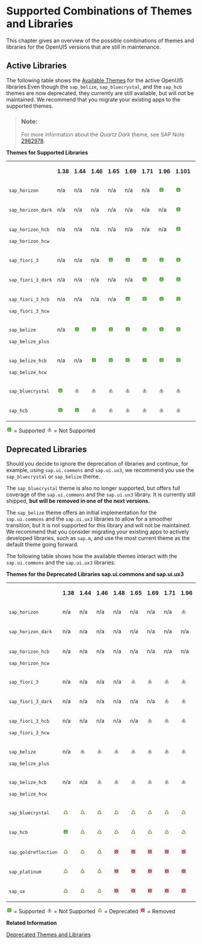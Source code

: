 <!-- loio38ff8c27b022475a92b591bcf6262551 -->

# Supported Combinations of Themes and Libraries

This chapter gives an overview of the possible combinations of themes and libraries for the OpenUI5 versions that are still in maintenance.



## Active Libraries

The following table shows the [Available Themes](../04_Essentials/available-themes-da0d2e7.md) for the active OpenUI5 libraries.Even though the `sap_belize`, `sap_bluecrystal`, and the `sap_hcb` themes are now deprecated, they currently are still available, but will not be maintained. We recommend that you migrate your existing apps to the supported themes.

> ### Note:  
> For more information about the *Quartz Dark* theme, see SAP Note [2982978](https://me.sap.com/notes/2982978).

**Themes for Supported Libraries**


<table>
<tr>
<th valign="top">

 

</th>
<th valign="top">

1.38

</th>
<th valign="top">

1.44

</th>
<th valign="top">

1.46

</th>
<th valign="top">

1.65

</th>
<th valign="top">

1.69

</th>
<th valign="top">

1.71

</th>
<th valign="top">

1.96

</th>
<th valign="top">

1.101

</th>
<th valign="top">

1.120

</th>
</tr>
<tr>
<td valign="top">

`sap_horizon` 

</td>
<td valign="top">

n/a

</td>
<td valign="top">

n/a

</td>
<td valign="top">

n/a

</td>
<td valign="top">

n/a

</td>
<td valign="top">

n/a

</td>
<td valign="top">

n/a

</td>
<td valign="top">

![Supported](images/Green_Led_3cb17ee.gif)

</td>
<td valign="top">

![Supported](images/Green_Led_3cb17ee.gif)

</td>
<td valign="top">

![Supported](images/Green_Led_3cb17ee.gif)

</td>
</tr>
<tr>
<td valign="top">

`sap_horizon_dark` 

</td>
<td valign="top">

n/a

</td>
<td valign="top">

n/a

</td>
<td valign="top">

n/a

</td>
<td valign="top">

n/a

</td>
<td valign="top">

n/a

</td>
<td valign="top">

n/a

</td>
<td valign="top">

n/a

</td>
<td valign="top">

![Supported](images/Green_Led_3cb17ee.gif)

</td>
<td valign="top">

![Supported](images/Green_Led_3cb17ee.gif)

</td>
</tr>
<tr>
<td valign="top">

`sap_horizon_hcb`

`sap_horizon_hcw` 

</td>
<td valign="top">

n/a

</td>
<td valign="top">

n/a

</td>
<td valign="top">

n/a

</td>
<td valign="top">

n/a

</td>
<td valign="top">

n/a

</td>
<td valign="top">

n/a

</td>
<td valign="top">

n/a

</td>
<td valign="top">

![Supported](images/Green_Led_3cb17ee.gif)

</td>
<td valign="top">

![Supported](images/Green_Led_3cb17ee.gif)

</td>
</tr>
<tr>
<td valign="top">

`sap_fiori_3` 

</td>
<td valign="top">

n/a

</td>
<td valign="top">

n/a

</td>
<td valign="top">

n/a

</td>
<td valign="top">

![Supported](images/Green_Led_3cb17ee.gif)

</td>
<td valign="top">

![Supported](images/Green_Led_3cb17ee.gif)

</td>
<td valign="top">

![Supported](images/Green_Led_3cb17ee.gif)

</td>
<td valign="top">

![Supported](images/Green_Led_3cb17ee.gif)

</td>
<td valign="top">

![Supported](images/Green_Led_3cb17ee.gif)

</td>
<td valign="top">

![Supported](images/Green_Led_3cb17ee.gif)

</td>
</tr>
<tr>
<td valign="top">

`sap_fiori_3_dark` 

</td>
<td valign="top">

n/a

</td>
<td valign="top">

n/a

</td>
<td valign="top">

n/a

</td>
<td valign="top">

n/a

</td>
<td valign="top">

n/a

</td>
<td valign="top">

![Supported](images/Green_Led_3cb17ee.gif)

</td>
<td valign="top">

![Supported](images/Green_Led_3cb17ee.gif)

</td>
<td valign="top">

![Supported](images/Green_Led_3cb17ee.gif)

</td>
<td valign="top">

![Supported](images/Green_Led_3cb17ee.gif)

</td>
</tr>
<tr>
<td valign="top">

`sap_fiori_3_hcb`

`sap_fiori_3_hcw`

</td>
<td valign="top">

n/a

</td>
<td valign="top">

n/a

</td>
<td valign="top">

n/a

</td>
<td valign="top">

n/a

</td>
<td valign="top">

![Supported](images/Green_Led_3cb17ee.gif)

</td>
<td valign="top">

![Supported](images/Green_Led_3cb17ee.gif)

</td>
<td valign="top">

![Supported](images/Green_Led_3cb17ee.gif)

</td>
<td valign="top">

![Supported](images/Green_Led_3cb17ee.gif)

</td>
<td valign="top">

![Supported](images/Green_Led_3cb17ee.gif)

</td>
</tr>
<tr>
<td valign="top">

`sap_belize`

`sap_belize_plus`

</td>
<td valign="top">

n/a

</td>
<td valign="top">

![Supported](images/Green_Led_3cb17ee.gif)

</td>
<td valign="top">

![Supported](images/Green_Led_3cb17ee.gif)

</td>
<td valign="top">

![Supported](images/Green_Led_3cb17ee.gif)

</td>
<td valign="top">

![Supported](images/Green_Led_3cb17ee.gif)

</td>
<td valign="top">

![Supported](images/Green_Led_3cb17ee.gif)

</td>
<td valign="top">

![Supported](images/Green_Led_3cb17ee.gif)

</td>
<td valign="top">

![Supported](images/Green_Led_3cb17ee.gif)

</td>
<td valign="top">

![Not Supported](images/warning_gray_obj_d355123.png)

</td>
</tr>
<tr>
<td valign="top">

`sap_belize_hcb`

`sap_belize_hcw`

</td>
<td valign="top">

n/a

</td>
<td valign="top">

n/a

</td>
<td valign="top">

![Supported](images/Green_Led_3cb17ee.gif)

</td>
<td valign="top">

![Supported](images/Green_Led_3cb17ee.gif)

</td>
<td valign="top">

![Supported](images/Green_Led_3cb17ee.gif)

</td>
<td valign="top">

![Supported](images/Green_Led_3cb17ee.gif)

</td>
<td valign="top">

![Supported](images/Green_Led_3cb17ee.gif)

</td>
<td valign="top">

![Supported](images/Green_Led_3cb17ee.gif)

</td>
<td valign="top">

![Not Supported](images/warning_gray_obj_d355123.png)

</td>
</tr>
<tr>
<td valign="top">

`sap_bluecrystal` 

</td>
<td valign="top">

![Supported](images/Green_Led_3cb17ee.gif)

</td>
<td valign="top">

![Not Supported](images/warning_gray_obj_d355123.png)

</td>
<td valign="top">

![Not Supported](images/warning_gray_obj_d355123.png)

</td>
<td valign="top">

![Not Supported](images/warning_gray_obj_d355123.png)

</td>
<td valign="top">

![Not Supported](images/warning_gray_obj_d355123.png)

</td>
<td valign="top">

![Not Supported](images/warning_gray_obj_d355123.png)

</td>
<td valign="top">

![Not Supported](images/warning_gray_obj_d355123.png)

</td>
<td valign="top">

![Not Supported](images/warning_gray_obj_d355123.png)

</td>
<td valign="top">

![Not Supported](images/warning_gray_obj_d355123.png)

</td>
</tr>
<tr>
<td valign="top">

`sap_hcb` 

</td>
<td valign="top">

![Supported](images/Green_Led_3cb17ee.gif)

</td>
<td valign="top">

![Supported](images/Green_Led_3cb17ee.gif)

</td>
<td valign="top">

![Not Supported](images/warning_gray_obj_d355123.png)

</td>
<td valign="top">

![Not Supported](images/warning_gray_obj_d355123.png)

</td>
<td valign="top">

![Not Supported](images/warning_gray_obj_d355123.png)

</td>
<td valign="top">

![Not Supported](images/warning_gray_obj_d355123.png)

</td>
<td valign="top">

![Not Supported](images/warning_gray_obj_d355123.png)

</td>
<td valign="top">

![Not Supported](images/warning_gray_obj_d355123.png)

</td>
<td valign="top">

![Not Supported](images/warning_gray_obj_d355123.png)

</td>
</tr>
</table>

![Supported](images/Green_Led_3cb17ee.gif) = Supported ![Not Supported](images/warning_gray_obj_d355123.png) = Not Supported



<a name="loio38ff8c27b022475a92b591bcf6262551__section_yh3_vnz_zy"/>

## Deprecated Libraries

Should you decide to ignore the deprecation of libraries and continue, for example, using `sap.ui.commons` and `sap.ui.ux3`, we recommend you use the `sap_bluecrystal` or `sap_belize` theme.

The `sap_bluecrystal` theme is also no longer supported, but offers full coverage of the `sap.ui.commons` and the `sap.ui.ux3` library. It is currently still shipped, **but will be removed in one of the next versions.**

The `sap_belize` theme offers an initial implementation for the `sap.ui.commons` and the `sap.ui.ux3` libraries to allow for a smoother transition, but it is not supported for this library and will not be maintained. We recommend that you consider migrating your existing apps to actively developed libraries, such as `sap.m`, and use the most current theme as the default theme going forward.

The following table shows how the available themes interact with the `sap.ui.commons` and the `sap.ui.ux3` libraries:

**Themes for the Deprecated Libraries sap.ui.commons and sap.ui.ux3**


<table>
<tr>
<th valign="top">

 

</th>
<th valign="top">

1.38

</th>
<th valign="top">

1.44

</th>
<th valign="top">

1.46

</th>
<th valign="top">

1.48

</th>
<th valign="top">

1.65

</th>
<th valign="top">

1.69

</th>
<th valign="top">

1.71

</th>
<th valign="top">

1.96

</th>
<th valign="top">

1.101

</th>
<th valign="top">

1.120

</th>
</tr>
<tr>
<td valign="top">

`sap_horizon` 

</td>
<td valign="top">

n/a

</td>
<td valign="top">

n/a

</td>
<td valign="top">

n/a

</td>
<td valign="top">

n/a

</td>
<td valign="top">

n/a

</td>
<td valign="top">

n/a

</td>
<td valign="top">

n/a

</td>
<td valign="top">

![Not Supported](images/warning_gray_obj_d355123.png)

</td>
<td valign="top">

![Not Supported](images/warning_gray_obj_d355123.png)

</td>
<td valign="top">

![Not Supported](images/warning_gray_obj_d355123.png)

</td>
</tr>
<tr>
<td valign="top">

`sap_horizon_dark` 

</td>
<td valign="top">

n/a

</td>
<td valign="top">

n/a

</td>
<td valign="top">

n/a

</td>
<td valign="top">

n/a

</td>
<td valign="top">

n/a

</td>
<td valign="top">

n/a

</td>
<td valign="top">

n/a

</td>
<td valign="top">

n/a

</td>
<td valign="top">

![Not Supported](images/warning_gray_obj_d355123.png)

</td>
<td valign="top">

![Not Supported](images/warning_gray_obj_d355123.png)

</td>
</tr>
<tr>
<td valign="top">

`sap_horizon_hcb`

`sap_horizon_hcw` 

</td>
<td valign="top">

n/a

</td>
<td valign="top">

n/a

</td>
<td valign="top">

n/a

</td>
<td valign="top">

n/a

</td>
<td valign="top">

n/a

</td>
<td valign="top">

n/a

</td>
<td valign="top">

n/a

</td>
<td valign="top">

n/a

</td>
<td valign="top">

![Not Supported](images/warning_gray_obj_d355123.png)

</td>
<td valign="top">

![Not Supported](images/warning_gray_obj_d355123.png)

</td>
</tr>
<tr>
<td valign="top">

`sap_fiori_3` 

</td>
<td valign="top">

n/a

</td>
<td valign="top">

n/a

</td>
<td valign="top">

n/a

</td>
<td valign="top">

n/a

</td>
<td valign="top">

![Not Supported](images/warning_gray_obj_d355123.png)

</td>
<td valign="top">

![Not Supported](images/warning_gray_obj_d355123.png)

</td>
<td valign="top">

![Not Supported](images/warning_gray_obj_d355123.png)

</td>
<td valign="top">

![Not Supported](images/warning_gray_obj_d355123.png)

</td>
<td valign="top">

![Not Supported](images/warning_gray_obj_d355123.png)

</td>
<td valign="top">

![Not Supported](images/warning_gray_obj_d355123.png)

</td>
</tr>
<tr>
<td valign="top">

`sap_fiori_3_dark` 

</td>
<td valign="top">

n/a

</td>
<td valign="top">

n/a

</td>
<td valign="top">

n/a

</td>
<td valign="top">

n/a

</td>
<td valign="top">

n/a

</td>
<td valign="top">

n/a

</td>
<td valign="top">

![Not Supported](images/warning_gray_obj_d355123.png)

</td>
<td valign="top">

![Not Supported](images/warning_gray_obj_d355123.png)

</td>
<td valign="top">

![Not Supported](images/warning_gray_obj_d355123.png)

</td>
<td valign="top">

![Not Supported](images/warning_gray_obj_d355123.png)

</td>
</tr>
<tr>
<td valign="top">

`sap_fiori_3_hcb`

`sap_fiori_3_hcw`

</td>
<td valign="top">

n/a

</td>
<td valign="top">

n/a

</td>
<td valign="top">

n/a

</td>
<td valign="top">

n/a

</td>
<td valign="top">

n/a

</td>
<td valign="top">

![Not Supported](images/warning_gray_obj_d355123.png)

</td>
<td valign="top">

![Not Supported](images/warning_gray_obj_d355123.png)

</td>
<td valign="top">

![Not Supported](images/warning_gray_obj_d355123.png)

</td>
<td valign="top">

![Not Supported](images/warning_gray_obj_d355123.png)

</td>
<td valign="top">

![Not Supported](images/warning_gray_obj_d355123.png)

</td>
</tr>
<tr>
<td valign="top">

`sap_belize`

`sap_belize_plus`

</td>
<td valign="top">

n/a

</td>
<td valign="top">

![Not Supported](images/warning_gray_obj_d355123.png)

</td>
<td valign="top">

![Not Supported](images/warning_gray_obj_d355123.png)

</td>
<td valign="top">

![Not Supported](images/warning_gray_obj_d355123.png)

</td>
<td valign="top">

![Not Supported](images/warning_gray_obj_d355123.png)

</td>
<td valign="top">

![Not Supported](images/warning_gray_obj_d355123.png)

</td>
<td valign="top">

![Not Supported](images/warning_gray_obj_d355123.png)

</td>
<td valign="top">

![Not Supported](images/warning_gray_obj_d355123.png)

</td>
<td valign="top">

![Not Supported](images/warning_gray_obj_d355123.png)

</td>
<td valign="top">

![Deprecated](images/Yellow_Led_3ea53dc.gif)

</td>
</tr>
<tr>
<td valign="top">

`sap_belize_hcb`

`sap_belize_hcw`

</td>
<td valign="top">

n/a

</td>
<td valign="top">

n/a

</td>
<td valign="top">

![Not Supported](images/warning_gray_obj_d355123.png)

</td>
<td valign="top">

![Not Supported](images/warning_gray_obj_d355123.png)

</td>
<td valign="top">

![Not Supported](images/warning_gray_obj_d355123.png)

</td>
<td valign="top">

![Not Supported](images/warning_gray_obj_d355123.png)

</td>
<td valign="top">

![Not Supported](images/warning_gray_obj_d355123.png)

</td>
<td valign="top">

![Not Supported](images/warning_gray_obj_d355123.png)

</td>
<td valign="top">

![Not Supported](images/warning_gray_obj_d355123.png)

</td>
<td valign="top">

![Deprecated](images/Yellow_Led_3ea53dc.gif)

</td>
</tr>
<tr>
<td valign="top">

`sap_bluecrystal` 

</td>
<td valign="top">

![Deprecated](images/Yellow_Led_3ea53dc.gif)

</td>
<td valign="top">

![Deprecated](images/Yellow_Led_3ea53dc.gif)

</td>
<td valign="top">

![Deprecated](images/Yellow_Led_3ea53dc.gif)

</td>
<td valign="top">

![Deprecated](images/Yellow_Led_3ea53dc.gif)

</td>
<td valign="top">

![Deprecated](images/Yellow_Led_3ea53dc.gif)

</td>
<td valign="top">

![Deprecated](images/Yellow_Led_3ea53dc.gif)

</td>
<td valign="top">

![Deprecated](images/Yellow_Led_3ea53dc.gif)

</td>
<td valign="top">

![Deprecated](images/Yellow_Led_3ea53dc.gif)

</td>
<td valign="top">

![Deprecated](images/Yellow_Led_3ea53dc.gif)

</td>
<td valign="top">

![Deprecated](images/Yellow_Led_3ea53dc.gif)

</td>
</tr>
<tr>
<td valign="top">

`sap_hcb` 

</td>
<td valign="top">

![Supported](images/Green_Led_3cb17ee.gif)

</td>
<td valign="top">

![Deprecated](images/Yellow_Led_3ea53dc.gif)

</td>
<td valign="top">

![Deprecated](images/Yellow_Led_3ea53dc.gif)

</td>
<td valign="top">

![Deprecated](images/Yellow_Led_3ea53dc.gif)

</td>
<td valign="top">

![Deprecated](images/Yellow_Led_3ea53dc.gif)

</td>
<td valign="top">

![Deprecated](images/Yellow_Led_3ea53dc.gif)

</td>
<td valign="top">

![Deprecated](images/Yellow_Led_3ea53dc.gif)

</td>
<td valign="top">

![Deprecated](images/Yellow_Led_3ea53dc.gif)

</td>
<td valign="top">

![Deprecated](images/Yellow_Led_3ea53dc.gif)

</td>
<td valign="top">

![Deprecated](images/Yellow_Led_3ea53dc.gif)

</td>
</tr>
<tr>
<td valign="top">

`sap_goldreflection` 

</td>
<td valign="top">

![Deprecated](images/Yellow_Led_3ea53dc.gif)

</td>
<td valign="top">

![Deprecated](images/Yellow_Led_3ea53dc.gif)

</td>
<td valign="top">

![Deprecated](images/Yellow_Led_3ea53dc.gif)

</td>
<td valign="top">

![Removed](images/Red_Led_5befb5a.gif)

</td>
<td valign="top">

![Removed](images/Red_Led_5befb5a.gif)

</td>
<td valign="top">

![Removed](images/Red_Led_5befb5a.gif)

</td>
<td valign="top">

![Removed](images/Red_Led_5befb5a.gif)

</td>
<td valign="top">

![Removed](images/Red_Led_5befb5a.gif)

</td>
<td valign="top">

![Removed](images/Red_Led_5befb5a.gif)

</td>
<td valign="top">

![Removed](images/Red_Led_5befb5a.gif)

</td>
</tr>
<tr>
<td valign="top">

`sap_platinum` 

</td>
<td valign="top">

![Deprecated](images/Yellow_Led_3ea53dc.gif)

</td>
<td valign="top">

![Deprecated](images/Yellow_Led_3ea53dc.gif)

</td>
<td valign="top">

![Deprecated](images/Yellow_Led_3ea53dc.gif)

</td>
<td valign="top">

![Removed](images/Red_Led_5befb5a.gif)

</td>
<td valign="top">

![Removed](images/Red_Led_5befb5a.gif)

</td>
<td valign="top">

![Removed](images/Red_Led_5befb5a.gif)

</td>
<td valign="top">

![Removed](images/Red_Led_5befb5a.gif)

</td>
<td valign="top">

![Removed](images/Red_Led_5befb5a.gif)

</td>
<td valign="top">

![Removed](images/Red_Led_5befb5a.gif)

</td>
<td valign="top">

![Removed](images/Red_Led_5befb5a.gif)

</td>
</tr>
<tr>
<td valign="top">

`sap_ux` 

</td>
<td valign="top">

![Deprecated](images/Yellow_Led_3ea53dc.gif)

</td>
<td valign="top">

![Deprecated](images/Yellow_Led_3ea53dc.gif)

</td>
<td valign="top">

![Deprecated](images/Yellow_Led_3ea53dc.gif)

</td>
<td valign="top">

![Removed](images/Red_Led_5befb5a.gif)

</td>
<td valign="top">

![Removed](images/Red_Led_5befb5a.gif)

</td>
<td valign="top">

![Removed](images/Red_Led_5befb5a.gif)

</td>
<td valign="top">

![Removed](images/Red_Led_5befb5a.gif)

</td>
<td valign="top">

![Removed](images/Red_Led_5befb5a.gif)

</td>
<td valign="top">

![Removed](images/Red_Led_5befb5a.gif)

</td>
<td valign="top">

![Removed](images/Red_Led_5befb5a.gif)

</td>
</tr>
</table>

![Supported](images/Green_Led_3cb17ee.gif) = Supported ![Not Supported](images/warning_gray_obj_d355123.png) = Not Supported ![Deprecated](images/Yellow_Led_3ea53dc.gif) = Deprecated ![Removed](images/Red_Led_5befb5a.gif) = Removed

**Related Information**  


[Deprecated Themes and Libraries](deprecated-themes-and-libraries-a87ca84.md "As OpenUI5 evolves over time, some of the UI controls are replaced by others, or their concepts abandoned entirely. This chapter gives an overview of the most important deprecations at theme and library level. Individual control deprecations and more information about the controls replacing them can be found in the API reference within the Demo Kit.")

